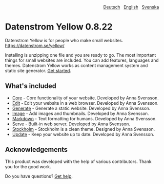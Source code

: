 <p align="right"><a href="README-de.md">Deutsch</a> &nbsp; <a href="README.md">English</a> &nbsp; <a href="README-sv.md">Svenska</a></p>

# Datenstrom Yellow 0.8.22

Datenstrom Yellow is for people who make small websites. https://datenstrom.se/yellow/

Installing is unzipping one file and you are ready to go. The most important things for small websites are included. You can add features, languages and themes. Datenstrom Yellow works as content management system and static site generator. [Get started](https://datenstrom.se/yellow/help/how-to-get-started).

## What's included

* [Core](https://github.com/annaesvensson/yellow-core) - Core functionality of your website. Developed by Anna Svensson.
* [Edit](https://github.com/annaesvensson/yellow-edit) - Edit your website in a web browser. Developed by Anna Svensson.
* [Generate](https://github.com/annaesvensson/yellow-generate) - Generate a static website. Developed by Anna Svensson.
* [Image](https://github.com/annaesvensson/yellow-image) - Add images and thumbnails. Developed by Anna Svensson.
* [Markdown](https://github.com/annaesvensson/yellow-markdown) - Text formatting for humans. Developed by Anna Svensson.
* [Serve](https://github.com/annaesvensson/yellow-serve) - Built-in web server. Developed by Anna Svensson.
* [Stockholm](https://github.com/annaesvensson/yellow-stockholm) - Stockholm is a clean theme. Designed by Anna Svensson.
* [Update](https://github.com/annaesvensson/yellow-update) - Keep your website up to date. Developed by Anna Svensson.

## Acknowledgements

This product was developed with the help of various contributors. Thank you for the good work.

Do you have questions? [Get help](https://datenstrom.se/yellow/help/).
